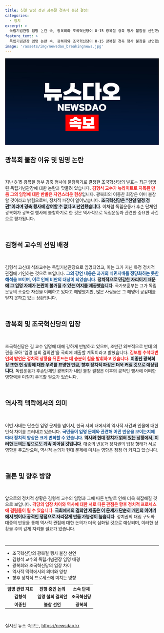 ```yaml
---
title: 친일 밀정 정권 광복절 경축식 불참 결정!
categories:
  - 정치
excerpt: >
  독립기념관장 임명 논란 속, 광복회와 조국혁신당이 8·15 광복절 경축 행사 불참을 선언했습니다. 친일 논란을 반영한 불참 결정이 민주주의와 역사 의식을 다시금 자극합니다. 클릭해 더 알아보세요!
feature_text: >
  독립기념관장 임명 논란 속, 광복회와 조국혁신당이 8·15 광복절 경축 행사 불참을 선언했습니다. 친일 논란을 반영한 불참 결정이 민주주의와 역사 의식을 다시금 자극합니다. 클릭해 더 알아보세요!
image: '/assets/img/newsdao_breakingnews.jpg'
---
```


<p><img src="/assets/img/newsdao_breakingnews.jpg" alt="ontimetimes 속보" /></p>

<h2 data-ke-size="size26">광복회 불참 이유 및 임명 논란</h2>

<p data-ke-size="size16">&nbsp;</p>

<p>지난 8·15 광복절 정부 경축 행사에 불참하기로 결정한 조국혁신당의 발표는 최근 임명된 독립기념관장에 대한 논란과 맞물려 있습니다. <b><span style="color: #ee2323;">김형석 교수가 뉴라이트로 지목된 만큼 그의 임명에 대한 반발은 자연스러운 현상</span></b>입니다. 광복회의 이종찬 회장은 이미 불참할 것이라고 밝힘으로써, 정치적 파장이 일어났습니다. <b><span style="background-color: #21538527;">조국혁신당은 "친일 밀정 정권"이라며 경축 행사에 참여할 수 없다고 선언했습니다</span></b>. 이처럼 독립운동가 후손 단체인 광복회가 광복절 행사에 불참하기로 한 것은 역사적으로 독립운동과 관련한 중요한 사건으로 평가됩니다.</p>

<p data-ke-size="size16">&nbsp;</p>

<h2 data-ke-size="size26">김형석 교수의 선임 배경</h2>

<p data-ke-size="size16">&nbsp;</p>

<p>김형석 고신대 석좌교수는 독립기념관장으로 임명되었고, 이는 그가 지닌 특정 정치적 관점에 기인하는 것으로 보입니다. <b><span style="color: #1a5490;">그의 강연 내용은 과거의 식민지배를 정당화하는 듯한 해석을 보이며, 이로 인해 비판의 대상이 되었습니다</span></b>. <b><span style="background-color: #21538527;">정치적으로 민감한 자리이기 때문에 그 임명 자체가 논란이 불거질 수 있는 여지를 제공했습니다</span></b>. 국가보훈부는 그가 독립운동의 소중한 자산을 이해하고 있다고 해명했지만, 많은 사람들은 그 해명이 공감대를 얻지 못하고 있는 상황입니다.</p>

<p data-ke-size="size16">&nbsp;</p>

<h2 data-ke-size="size26">광복회 및 조국혁신당의 입장</h2>

<p data-ke-size="size16">&nbsp;</p>

<p>조국혁신당은 김 교수 임명에 대해 강하게 반발하고 있으며, 조만간 외부적으로 반대 의견을 모아 '임명 철회 결의안'을 국회에 제출할 계획이라고 밝혔습니다. <b><span style="color: #ee2323;">김보협 수석대변인의 발언은 정치적 상황을 뒤흔드는 데 충분히 힘을 발휘하고 있습니다</span></b>. <b><span style="background-color: #21538527;">이종찬 광복회장 또한 현 상황에 대한 우려를 표명한 만큼, 향후 정치적 파장은 더욱 커질 것으로 예상됩니다</span></b>. 독립운동가 후손단체인 광복회가 내린 불참 결정은 이후의 공적인 행사에 어떠한 영향력을 미칠지 주목할 필요가 있습니다.</p>

<p data-ke-size="size16">&nbsp;</p>

<h2 data-ke-size="size26">역사적 맥락에서의 의미</h2>

<p data-ke-size="size16">&nbsp;</p>

<p>이번 사태는 단순한 임명 문제를 넘어서, 한국 사회 내에서의 역사적 사건과 인물에 대한 인식 차이를 드러내고 있습니다. <b><span style="color: #1a5490;">국민들이 임명 문제와 관련해 어떤 반응을 보이는지에 따라 정치적 양상은 크게 변화할 수 있습니다</span></b>. <b><span style="background-color: #21538527;">역사와 현대 정치가 얽혀 있는 상황에서, 이러한 논의는 앞으로도 계속 이어질 것입니다</span></b>. 대중의 반응과 정치권의 입장 형태가 서로 영향을 주고받으며, 역사적 논의가 현대 문제에 미치는 영향은 점점 더 커지고 있습니다. </p>

<p data-ke-size="size16">&nbsp;</p>

<h2 data-ke-size="size26">결론 및 향후 방향</h2>

<p data-ke-size="size16">&nbsp;</p>

<p>앞으로의 정치적 상황은 김형석 교수의 임명과 그에 따른 반발로 인해 더욱 복잡해질 것으로 보입니다. <b><span style="color: #ee2323;">각당의 입장 차이와 역사에 대한 서로 다른 관점은 향후 정치적 프로세스에 걸림돌이 될 수 있습니다</span></b>. <b><span style="background-color: #21538527;">국회에서의 결의안 제출은 이 문제가 단순히 개인의 이야기에서 벗어나 공적인 쟁점으로 자리잡게 만들 가능성이 높습니다</span></b>. 정치권의 대립 구도와 대중의 반응을 통해 역사적 관점에 대한 논의가 더욱 심화될 것으로 예상되며, 이러한 상황을 주의 깊게 지켜볼 필요가 있습니다.</p>

<p data-ke-size="size16">&nbsp;</p>

<hr>

<ul>
<li>조국혁신당의 광복절 행사 불참 선언</li>
<li>김형석 교수의 독립기념관장 임명 배경</li>
<li>광복회와 조국혁신당의 입장 차이</li>
<li>역사적 맥락에서의 의미와 영향</li>
<li>향후 정치적 프로세스에 미치는 영향</li>
</ul>

<table>
<tr>
<td style="text-align: center; height: 17px;"><b>임명 관련 지표</b></td>
<td style="text-align: center; height: 17px;"><b>진행 중인 논의</b></td>
<td style="text-align: center; height: 17px;"><b>소속 단체</b></td>
</tr>
<tr>
<td style="text-align: center; height: 17px;"><b>김형석</b></td>
<td style="text-align: center; height: 17px;"><b>임명 철회 결의안</b></td>
<td style="text-align: center; height: 17px;"><b>조국혁신당</b></td>
</tr>
<tr>
<td style="text-align: center; height: 17px;"><b>이종찬</b></td>
<td style="text-align: center; height: 17px;"><b>불참 선언</b></td>
<td style="text-align: center; height: 17px;"><b>광복회</b></td>
</tr>
</table>

<p data-ke-size="size16">&nbsp;</p>
실시간 뉴스 속보는, <a href="https://newsdao.kr" rel="dofollow">https://newsdao.kr</a>



